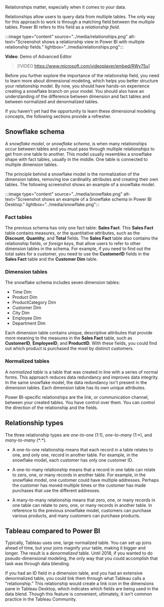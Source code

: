 Relationships matter, especially when it comes to your data.

Relationships allow users to query data from multiple tables. The only way for this approach to work is through a matching field between the multiple tables. Power BI refers to this field as a *relationship field*.

:::image type="content" source="../media/relationships.png" alt-text="Screenshot shows a relationship view in Power BI with multiple relationship fields." lightbox="../media/relationships.png":::

**Video**: Demo of Advanced Editor
> [!VIDEO https://www.microsoft.com/videoplayer/embed/RWy75u]

Before you further explore the importance of the relationship field, you need to learn more about dimensional modeling, which helps you better structure your relationship model. By now, you should have hands-on experience creating a snowflake branch on your model. You should also have an understanding of the difference between dimension and fact tables and between normalized and denormalized tables.

If you haven't yet had the opportunity to learn these dimensional modeling concepts, the following sections provide a refresher.

## Snowflake schema

A *snowflake model*, or *snowflake schema*, is when many relationships occur between tables and you must pass through multiple relationships to get from one table to another. This model usually resembles a snowflake shape with fact tables, usually in the middle. One table is connected to multiple dimension tables.

The principle behind a snowflake model is the normalization of the dimension tables, removing low cardinality attributes and creating their own tables. The following screenshot shows an example of a snowflake model.

:::image type="content" source="../media/snowflake.png" alt-text="Screenshot shows an example of a Snowflake schema in Power BI Desktop." lightbox="../media/snowflake.png":::

### Fact tables

The previous schema has only one fact table: **Sales Fact**. This **Sales Fact** table contains measures, or the quantitative attributes, such as the **Discount**, **Quantity**, and **Total** fields. The **Sales Fact** table also contains the relationship fields, or *foreign keys*, that allow users to refer to other dimension tables in the schema. For example, if you need to find out the total sales for a customer, you need to use the **CustomerID** fields in the **Sales Fact** table and the **Customer Dim** table.

### Dimension tables

The snowflake schema includes seven dimension tables:

- Time Dim
- Product Dim
- ProductCategory Dim
- Customer Dim
- City Dim
- Employee Dim
- Department Dim

Each dimension table contains unique, descriptive attributes that provide more meaning to the measures in the **Sales Fact** table, such as **CustomerID**, **EmployeeID**, and **ProductID**. With these fields, you could find out which product is purchased the most by distinct customers.

### Normalized tables

A *normalized table* is a table that was created in line with a series of normal forms. This approach reduces data redundancy and improves data integrity. In the same snowflake model, the data redundancy isn't present in the dimension tables. Each dimension table has its own unique attributes.

Power BI-specific relationships are the link, or communication channel, between your created tables. You have control over them. You can control the direction of the relationship and the fields.

## Relationship types

The three relationship types are *one-to-one* (1:1), *one-to-many* (1:\*), and *many-to-many* (\*:\*).

- A one-to-one relationship means that each record in a table relates to one, and only one, record in another table. For example, in the snowflake model, each customer has only one customer ID.

- A one-to-many relationship means that a record in one table can relate to zero, one, or many records in another table. For example, in the snowflake model, one customer could have multiple addresses. Perhaps the customer has moved multiple times or the customer has made purchases that use the different addresses.

- A many-to-many relationship means that zero, one, or many records in one table can relate to zero, one, or many records in another table. In reference to the previous snowflake model, customers can purchase various products, and many customers can purchase products.

## Tableau compared to Power BI

Typically, Tableau uses one, large normalized table. You can set up joins ahead of time, but your joins magnify your table, making it bigger and longer. The result is a *denormalized* table. Until 2018, if you wanted to do pseudo-dimensional modeling, the only way that you could accomplish that task was through data blending.

If you had an ID field in a dimension table, and you had an extensive denormalized table, you could link them through what Tableau calls a "relationship." This relationship would create a link icon in the dimensions pane in Tableau Desktop, which indicates which fields are being used in the data blend. Though this feature is convenient, ultimately, it isn't common practice in the Tableau Community.
